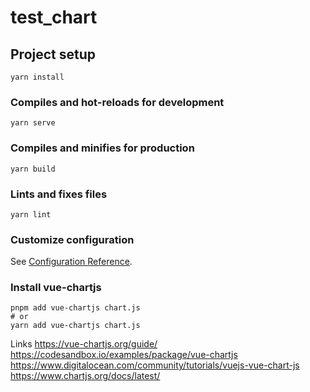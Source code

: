 # test_chart

## Project setup
```
yarn install
```

### Compiles and hot-reloads for development
```
yarn serve
```

### Compiles and minifies for production
```
yarn build
```

### Lints and fixes files
```
yarn lint
```

### Customize configuration
See [Configuration Reference](https://cli.vuejs.org/config/).

### Install vue-chartjs
```
pnpm add vue-chartjs chart.js
# or
yarn add vue-chartjs chart.js
```
Links 
https://vue-chartjs.org/guide/
https://codesandbox.io/examples/package/vue-chartjs
https://www.digitalocean.com/community/tutorials/vuejs-vue-chart-js
https://www.chartjs.org/docs/latest/

